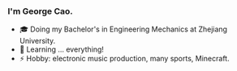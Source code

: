 ### I'm George Cao.

- 🎓 Doing my Bachelor's in Engineering Mechanics at Zhejiang University.
- 🌱 Learning ... everything!
- ⚡ Hobby: electronic music production, many sports, Minecraft.
